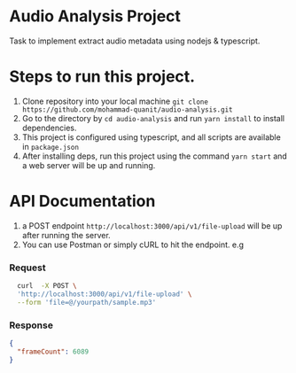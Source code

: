 # Audio Analysis Project

Task to implement extract audio metadata using nodejs & typescript.

# Steps to run this project.

1. Clone repository into your local machine `git clone https://github.com/mohammad-quanit/audio-analysis.git`
2. Go to the directory by `cd audio-analysis` and run `yarn install` to install dependencies.
3. This project is configured using typescript, and all scripts are available in `package.json`
4. After installing deps, run this project using the command `yarn start` and a web server will be up and running.

# API Documentation

1. a POST endpoint `http://localhost:3000/api/v1/file-upload` will be up after running the server.
2. You can use Postman or simply cURL to hit the endpoint. e.g
### Request
``` bash
  curl  -X POST \
  'http://localhost:3000/api/v1/file-upload' \
  --form 'file=@/yourpath/sample.mp3'
```

### Response
``` json
{
  "frameCount": 6089
}
```
